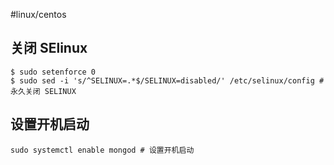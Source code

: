 

#linux/centos 

## 关闭 SElinux

```shell
$ sudo setenforce 0
$ sudo sed -i 's/^SELINUX=.*$/SELINUX=disabled/' /etc/selinux/config # 永久关闭 SELINUX
```

## 设置开机启动

```shell
sudo systemctl enable mongod # 设置开机启动
```

